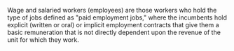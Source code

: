 Wage and salaried workers (employees) are those workers who hold the type of jobs defined as "paid employment jobs," where the incumbents hold explicit (written or oral) or implicit employment contracts that give them a basic remuneration that is not directly dependent upon the revenue of the unit for which they work.